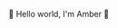  🌸 Hello world, I'm Amber 🌸 

<!--
**aogles/aogles** is a ✨ _special_ ✨ repository because its `README.md` (this file) appears on your GitHub profile.

Here are some ideas to get you started:
- 🎉 🎓 Brief Bio
- 💻   I’m currently working on ...
- 💡🌱 I’m currently learning ...


- 💬 Ask me about ...
- 📫 How to reach me: ...
- 😄 Pronouns: ...
- 🎤 🎹  Fun fact:  ...
-->

